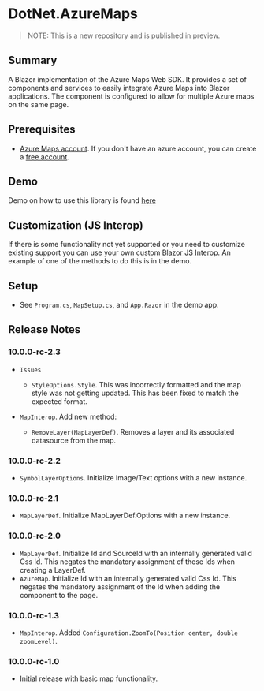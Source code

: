 # DotNet.AzureMaps

> NOTE: This is a new repository and is published in preview.

## Summary
A Blazor implementation of the Azure Maps Web SDK. 
It provides a set of components and services to easily integrate Azure Maps into Blazor applications.
The component is configured to allow for multiple Azure maps on the same page.
## Prerequisites
- [Azure Maps account](https://learn.microsoft.com/en-us/azure/azure-maps/quick-demo-map-app#create-an-azure-maps-account).
If you don't have an azure account, you can create a [free account](https://azure.microsoft.com).

## Demo
Demo on how to use this library is found 
[here](https://github.com/marqdouj/dotnet.azuremaps/tree/master/demo/Sandbox)

## Customization (JS Interop)
If there is some functionality not yet supported or you need to customize existing support
you can use your own custom [Blazor JS Interop](https://learn.microsoft.com/en-us/aspnet/core/blazor/javascript-interoperability/).
An example of one of the methods to do this is in the demo.

## Setup
- See `Program.cs`, `MapSetup.cs`, and `App.Razor` in the demo app.

## Release Notes
### 10.0.0-rc-2.3
- `Issues`
  - `StyleOptions.Style`. This was incorrectly formatted and the map style was not getting updated.
    This has been fixed to match the expected format.

- `MapInterop`. Add new method:
  - `RemoveLayer(MapLayerDef)`. Removes a layer and its associated datasource from the map.

### 10.0.0-rc-2.2
- `SymbolLayerOptions`. Initialize Image/Text options with a new instance.

### 10.0.0-rc-2.1
- `MapLayerDef`. Initialize MapLayerDef.Options with a new instance.

### 10.0.0-rc-2.0
- `MapLayerDef`. Initialize Id and SourceId with an internally generated valid Css Id.
  This negates the mandatory assignment of these Ids when creating a LayerDef.
- `AzureMap`. Initialize Id with an internally generated valid Css Id.
  This negates the mandatory assignment of the Id when adding the component to the page.

### 10.0.0-rc-1.3
- `MapInterop`. Added `Configuration.ZoomTo(Position center, double zoomLevel)`.

### 10.0.0-rc-1.0
- Initial release with basic map functionality.

